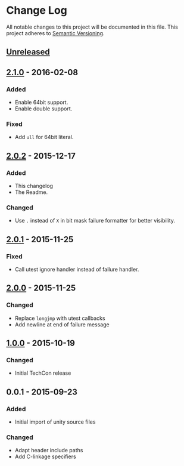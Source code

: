 # Change Log
All notable changes to this project will be documented in this file.
This project adheres to [Semantic Versioning](http://semver.org/).

## [Unreleased]

## [2.1.0] - 2016-02-08
### Added
- Enable 64bit support.
- Enable double support.

### Fixed
- Add `ull` for 64bit literal.

## [2.0.2] - 2015-12-17
### Added
- This changelog
- The Readme.

### Changed
- Use `.` instead of `X` in bit mask failure formatter for better visibility.

## [2.0.1] - 2015-11-25
### Fixed
- Call utest ignore handler instead of failure handler.

## [2.0.0] - 2015-11-25
### Changed
- Replace `longjmp` with utest callbacks
- Add newline at end of failure message

## [1.0.0] - 2015-10-19
### Changed
- Initial TechCon release

## 0.0.1 - 2015-09-23
### Added
- Initial import of unity source files

### Changed
- Adapt header include paths
- Add C-linkage specifiers

[Unreleased]: https://github.com/ARMmbed/utest/compare/v2.1.0...HEAD
[2.1.0]: https://github.com/ARMmbed/utest/compare/v2.0.2...v2.1.0
[2.0.2]: https://github.com/ARMmbed/utest/compare/v2.0.1...v2.0.2
[2.0.1]: https://github.com/ARMmbed/utest/compare/v2.0.0...v2.0.1
[2.0.0]: https://github.com/ARMmbed/utest/compare/v1.0.0...v2.0.0
[1.0.0]: https://github.com/ARMmbed/utest/compare/v0.0.1...v1.0.0
